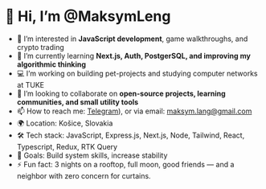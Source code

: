 # 👋 Hi, I’m @MaksymLeng

- 👀 I’m interested in **JavaScript development**, game walkthroughs, and crypto trading
- 🌱 I’m currently learning **Next.js, Auth, PostgerSQL, and improving my algorithmic thinking**
- 💻 I’m working on building pet-projects and studying computer networks at TUKE
- 🤝 I’m looking to collaborate on **open-source projects, learning communities, and small utility tools**
- 📫 How to reach me: [Telegram](https://t.me/Zubenkov)), or via email: maksym.lang@gmail.com
- 🌍 Location: Košice, Slovakia
- 🛠 Tech stack: JavaScript, Express.js, Next.js, Node, Tailwind, React, Typescript, Redux, RTK Query
- 🎯 Goals: Build system skills, increase stability
- ⚡ Fun fact: 3 nights on a rooftop, full moon, good friends — and a neighbor with zero concern for curtains. 

<!--
MaksymLeng/MaksymLeng is a ✨ special ✨ repository because its `README.md` appears on your GitHub profile.
You can click the Preview link to take a look at your changes.
-->

